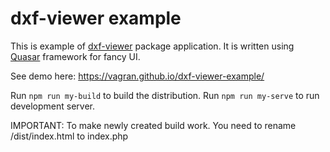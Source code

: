 # dxf-viewer example

This is example of [dxf-viewer](https://github.com/vagran/dxf-viewer) package application. It is 
written using [Quasar](https://quasar.dev/) framework for fancy UI.

See demo here: https://vagran.github.io/dxf-viewer-example/

Run `npm run my-build` to build the distribution.
Run `npm run my-serve` to run development server.

IMPORTANT: To make newly created build work. You need to rename /dist/index.html to index.php
